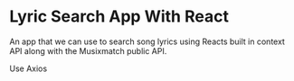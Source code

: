 # Lyric Search App With React
An app that we can use to search song lyrics using Reacts built in context API along with the Musixmatch public API. 

Use Axios
